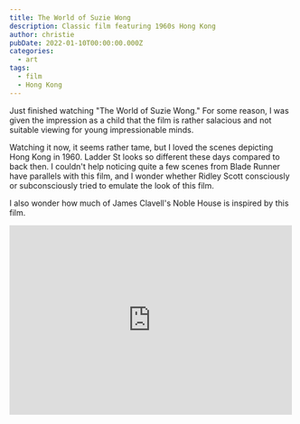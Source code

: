 ```yaml
---
title: The World of Suzie Wong
description: Classic film featuring 1960s Hong Kong
author: christie
pubDate: 2022-01-10T00:00:00.000Z
categories:
  - art
tags:
  - film
  - Hong Kong
---
```


Just finished watching "The World of Suzie Wong." For some reason, I was given the impression as a child that the film is rather salacious and not suitable viewing for young impressionable minds.

Watching it now, it seems rather tame, but I loved the scenes depicting Hong Kong in 1960. Ladder St looks so different these days compared to back then. I couldn't help noticing quite a few scenes from Blade Runner have parallels with this film, and I wonder whether Ridley Scott consciously or subconsciously tried to emulate the look of this film.

I also wonder how much of James Clavell's Noble House is inspired by this film.

<iframe src="https://www.facebook.com/plugins/post.php?href=https%3A%2F%2Fwww.facebook.com%2Fchris1.tham%2Fposts%2Fpfbid0LpUNh7Yoz143Us8PiZyuB93JSUf4R4WJSENMqb38woLbsZauzdLdmTXzs4JmckqHl&show_text=true&width=500" width="500" height="336" style="border:none;overflow:hidden" scrolling="no" frameborder="0" allowfullscreen="true" allow="autoplay; clipboard-write; encrypted-media; picture-in-picture; web-share"></iframe>
